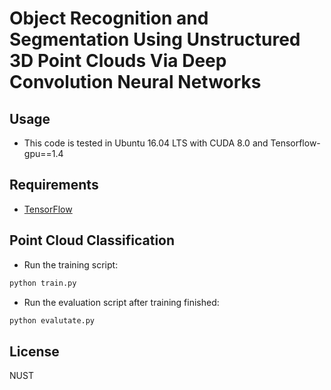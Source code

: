 # Object Recognition and Segmentation Using Unstructured 3D Point Clouds Via Deep Convolution Neural Networks

## Usage

* This code is tested in Ubuntu 16.04 LTS with CUDA 8.0 and Tensorflow-gpu==1.4

## Requirements
* [TensorFlow](https://www.tensorflow.org/)

## Point Cloud Classification
* Run the training script:
``` bash
python train.py
```
* Run the evaluation script after training finished:
``` bash
python evalutate.py

```

## License
NUST
